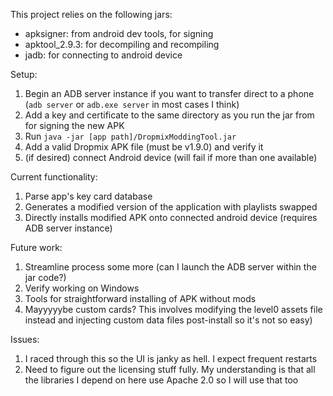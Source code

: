 This project relies on the following jars:

- apksigner: from android dev tools, for signing 
- apktool_2.9.3: for decompiling and recompiling
- jadb: for connecting to android device


Setup:

1. Begin an ADB server instance if you want to transfer direct to a phone (`adb server` or `adb.exe server` in most cases I think)
2. Add a key and certificate to the same directory as you run the jar from for signing the new APK
3. Run `java -jar [app path]/DropmixModdingTool.jar`
4. Add a valid Dropmix APK file (must be v1.9.0) and verify it
5. (if desired) connect Android device (will fail if more than one available)

Current functionality:
1. Parse app's key card database
1. Generates a modified version of the application with playlists swapped
1. Directly installs modified APK onto connected android device (requires ADB server instance)

Future work:
1. Streamline process some more (can I launch the ADB server within the jar code?)
1. Verify working on Windows
1. Tools for straightforward installing of APK without mods
1. Mayyyyybe custom cards? This involves modifying the level0 assets file instead and injecting custom data files post-install so it's not so easy)

Issues:

1. I raced through this so the UI is janky as hell. I expect frequent restarts
1. Need to figure out the licensing stuff fully. My understanding is that all the libraries I depend on here use Apache 2.0 so I will use that too